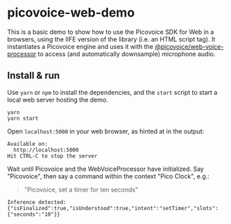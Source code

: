 # picovoice-web-demo

This is a basic demo to show how to use the Picovoice SDK for Web in a browsers, using the IIFE version of the library (i.e. an HTML script tag). It instantiates a Picovoice engine and uses it with the [@picovoice/web-voice-processor](https://www.npmjs.com/package/@picovoice/web-voice-processor) to access (and automatically downsample) microphone audio.

## Install & run

Use `yarn` or `npm` to install the dependencies, and the `start` script to start a local web server hosting the demo.

```console
yarn
yarn start
```

Open `localhost:5000` in your web browser, as hinted at in the output:

```console
Available on:
  http://localhost:5000
Hit CTRL-C to stop the server
```

Wait until Picovoice and the WebVoiceProcessor have initialized. Say "Picovoice", then say a command within the context "Pico Clock", e.g.:

> "Picovoice, set a timer for ten seconds"

```
Inference detected: {"isFinalized":true,"isUnderstood":true,"intent":"setTimer","slots":{"seconds":"10"}}
```
